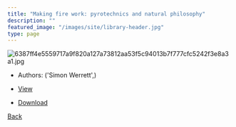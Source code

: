 ```yaml
---
title: "Making fire work: pyrotechnics and natural philosophy"
description: ""
featured_image: "/images/site/library-header.jpg"
type: page
---
```


![6387ff4e5559717a9f820a127a73812aa53f5c94013b7f777cfc5242f3e8a3a1.jpg](https://drive.google.com/uc?export=view&id=1MCqVLMpLMxYCNM5lYxposLiZ4ccfwq4a)
* Authors: ('Simon Werrett',)
* [View](https://drive.google.com/uc?export=view&id=1ad2i40aUNJBPeRKxp8roT5zHgzE59Sw4)

* [Download](https://drive.google.com/uc?export=download&id=1ad2i40aUNJBPeRKxp8roT5zHgzE59Sw4)

[Back](http://localhost:1313/library/ebooks/
)
